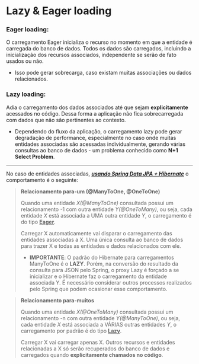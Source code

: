 #  Lazy & Eager loading

### Eager loading:
O carregamento Eager inicializa o recurso no momento em que a entidade é carregada do banco de dados. 
Todos os dados são carregados, incluindo a inicialização dos recursos associados, independente 
se serão de fato usados ou não.<br>
* Isso pode gerar sobrecarga, caso existam muitas associações ou dados relacionados.

### Lazy loading:
Adia o carregamento dos dados associados até que sejam **explicitamente** acessados no 
código. Dessa forma a aplicação não fica sobrecarregada com dados que não são pertinentes ao contexto.
* Dependendo do fluxo da aplicação, o carregamento lazy pode gerar degradação de performance, especialmente
no caso onde muitas entidades associadas são acessadas individualmente, gerando várias consultas ao
banco de dados - um problema conhecido como **N+1 Select Problem**.

***

No caso de entidades associadas, ***<ins>usando Spring Data JPA + Hibernate*** o comportamento é o seguinte:

>**Relacionamento para-um (@ManyToOne, @OneToOne)**
>
> Quando uma entidade *X(@ManyToOne)* consultada possui um relacionamento -1 com outra entidade *Y(@OneToMany)*, 
> ou seja, cada entidade *X* está associada a UMA outra entidade *Y*, o carregamento é do
> tipo **<ins>Eager**. 
>
>   Carregar X automaticamente vai disparar o carregamento das entidades associadas a X. Uma única
>   consulta ao banco de dados para trazer X e todas as entidades e dados relacionados com ele.
> 
> * **IMPORTANTE**: O padrão do Hibernate para carregamentos ManyToOne é o **LAZY**. Porém, na conversão
> do resultado da consulta para JSON pelo Spring, o proxy Lazy é forçado a se inicializar e o Hibernate
> faz o carregamento da entidade associada Y. É necessário considerar outros processos realizados pelo
> Spring que podem ocasionar esse comportamento.

>**Relacionamento para-muitos**
>
> Quando uma entidade *X(@OneToMany)* consultada possui um relacionamento -n com outra entidade *Y(@ManyToOne)*, 
> ou seja, cada entidade *X* está associada a VÁRIAS outras entidades *Y*, o carregamento por padrão é do
> tipo **<ins>Lazy**.
> 
> Carregar X vai carregar apenas X. Outros recursos e entidades relacionadas a X só serão recuperados
> do banco de dados e carregados quando **explicitamente chamados no código**.
